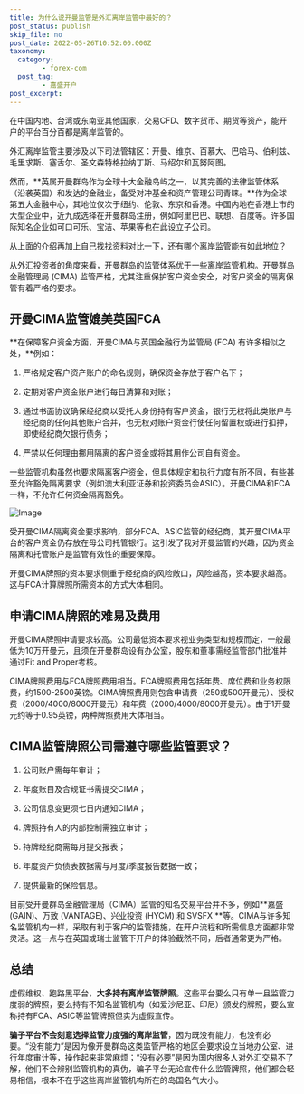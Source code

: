 ```yaml
---
title: 为什么说开曼监管是外汇离岸监管中最好的？
post_status: publish
skip_file: no
post_date: 2022-05-26T10:52:00.000Z
taxonomy:
  category:
        - forex-com
  post_tag:
        - 嘉盛开户
post_excerpt: 
---
```

在中国内地、台湾或东南亚其他国家，交易CFD、数字货币、期货等资产，能开户的平台百分百都是离岸监管的。

外汇离岸监管主要涉及以下司法管辖区：开曼、维京、百慕大、巴哈马、伯利兹、毛里求斯、塞舌尔、圣文森特格拉纳丁斯、马绍尔和瓦努阿图。

然而，**英属开曼群岛作为全球十大金融岛屿之一，以其完善的法律监管体系（沿袭英国）和发达的金融业，备受对冲基金和资产管理公司青睐。**作为全球第五大金融中心，其地位仅次于纽约、伦敦、东京和香港。中国内地在香港上市的大型企业中，近九成选择在开曼群岛注册，例如阿里巴巴、联想、百度等。许多国际知名企业如可口可乐、宝洁、苹果等也在此设立子公司。

从上面的介绍再加上自己找找资料对比一下，还有哪个离岸监管能有如此地位？

从外汇投资者的角度来看，开曼群岛的监管体系优于一些离岸监管机构。开曼群岛金融管理局 (CIMA) 监管严格，尤其注重保护客户资金安全，对客户资金的隔离保管有着严格的要求。

## 开曼CIMA监管媲美英国FCA

**在保障客户资金方面，开曼CIMA与英国金融行为监管局 (FCA) 有许多相似之处，**例如：

1. 严格规定客户资产账户的命名规则，确保资金存放于客户名下；

1. 定期对客户资金账户进行每日清算和对账；

1. 通过书面协议确保经纪商以受托人身份持有客户资金，银行无权将此类账户与经纪商的任何其他账户合并，也无权对账户资金行使任何留置权或进行扣押，即使经纪商欠银行债务；

1. 严禁以任何理由挪用隔离的客户资金或将其用作公司自有资金。

一些监管机构虽然也要求隔离客户资金，但具体规定和执行力度有所不同，有些甚至允许豁免隔离要求（例如澳大利亚证券和投资委员会ASIC）。开曼CIMA和FCA一样，不允许任何资金隔离豁免。

![Image](https://prod-files-secure.s3.us-west-2.amazonaws.com/39ed1227-6d7d-4570-be36-9ccd4a2c4241/bd849744-3fcb-4a37-8312-357962c8f065/image.png?X-Amz-Algorithm=AWS4-HMAC-SHA256&X-Amz-Content-Sha256=UNSIGNED-PAYLOAD&X-Amz-Credential=ASIAZI2LB466XQXGUYCE%2F20250331%2Fus-west-2%2Fs3%2Faws4_request&X-Amz-Date=20250331T221341Z&X-Amz-Expires=3600&X-Amz-Security-Token=IQoJb3JpZ2luX2VjEEIaCXVzLXdlc3QtMiJGMEQCIGMJNWK%2BPX5H8QUoe9Pd8dUdwgm0gEhtm5g%2BrSoD6h7NAiBHqWc0eabJ2TSqUNZvH%2FE2uNaUMLIcINHsQN8KZ3LcHSqIBAir%2F%2F%2F%2F%2F%2F%2F%2F%2F%2F8BEAAaDDYzNzQyMzE4MzgwNSIM%2Bjh9QsMbr0Fg1Z4wKtwDRDmG01Cc0YYpZa7AaOQ7k%2BCzuRoy0xMEV%2F%2BCHwRCFGezm9VoCuWxXfvlOwKcp56dQ15snR8Plixp%2FZkmIz8qMccGno664N4ilvOAs%2B%2BHH7%2Fni2p1bpfPvd8lZw6LiRbm4kE7dO4q%2FM%2Br%2F%2Fgogm7rRmKA9WFACNDXfaB5dTyXigmVkNe0mnSXqsThzW%2B5pUH6eKRauxWIiV4io8hOHAXrByIdvf%2BBRnf8aSTkKnr%2FPGDzkTpRk717Dg0%2FuCUaLK4z1qqbzu%2BPBzAKFKJo8RqL0l20lEuHfLRZsXawA1OeEbcVp6777ihhO0k%2FM1PnMWMhcVQRVq6bgMhpN49aWHcK%2FoDe4oKmg7NaTonGpJl8646hGNRVyqFQ8pL%2FISEEMs5tuhTUO7RHrqUxvycUbgQoOhkM5FjTqI8r5qH8zD68yAZ%2B4DUMupgI4ZUDpJdZrp0h%2BfsWCSi6Ert3LYYVprubnkOLDdTl5E3hBz9frtpEpOX3JWBuTvekmgCwj1k27IkNl0%2F4gp40Nolp3AhzWd%2F5X6KQ8xe4xSgRk61U425bXGrwQw6DdwwKvBUfdUTqMt9bEi01I3VGBm8Vzy%2Bk0dFjqo9mBf7Dw7i9rta2jdu6k1sXW7K%2FGdsyH4ZgXroworarvwY6pgGgX0028hTqV1RK9wiMwZGeHXuf9pW3vobod%2BQ2cRkyur9AuzV3G4%2BCPr2R0Mpvk4U8SbpaH03W1NPEFQk%2BMV1Q4SSefNwKtE8my1PXBAdK%2B8uGCGb8chEyPNqgG9Vy8LFzv5q3ZBdZjBQam5ybmjCigHwE9O4ptEyF5S%2F8CB0VGSkHFJp%2B5HS2%2BMAeif5d3u7Ugt2sQw9l0uvnSDKJcl9%2F8ZyipvJh&X-Amz-Signature=59709e7026896af4989135a90ebb2a51fb2ca74f49d7e704ec31304482ba10b1&X-Amz-SignedHeaders=host&x-id=GetObject)

受开曼CIMA隔离资金要求影响，部分FCA、ASIC监管的经纪商，其开曼CIMA平台的客户资金仍存放在母公司托管银行。这引发了我对开曼监管的兴趣，因为资金隔离和托管账户是监管有效性的重要保障。

开曼CIMA牌照的资本要求侧重于经纪商的风险敞口，风险越高，资本要求越高。这与FCA计算牌照所需资本的方式大体相同。

## **申请CIMA牌照的难易及费用**

开曼CIMA牌照申请要求较高。公司最低资本要求视业务类型和规模而定，一般最低为10万开曼元，且须在开曼群岛设有办公室，股东和董事需经监管部门批准并通过Fit and Proper考核。

CIMA牌照费用与FCA牌照费用相当。FCA牌照费用包括年费、席位费和业务权限费，约1500-2500英镑。CIMA牌照费用则包含申请费（250或500开曼元）、授权费（2000/4000/8000开曼元）和年费（2000/4000/8000开曼元）。由于1开曼元约等于0.95英镑，两种牌照费用大体相当。

## CIMA监管牌照公司需遵守哪些监管要求？

1. 公司账户需每年审计；

1. 年度账目及合规证书需提交CIMA；

1. 公司信息变更须七日内通知CIMA；

1. 牌照持有人的内部控制需独立审计；

1. 持牌经纪商需每月提交报表；

1. 年度资产负债表数据需与月度/季度报告数据一致；

1. 提供最新的保险信息。

目前受开曼群岛金融管理局（CIMA）监管的知名交易平台并不多，例如**嘉盛 (GAIN)、万致 (VANTAGE)、兴业投资 (HYCM) 和 SVSFX **等。CIMA与许多知名监管机构一样，采取有利于客户的监管措施，在开户流程和所需信息方面都非常灵活。这一点与在英国或瑞士监管下开户的体验截然不同，后者通常更为严格。

## 总结

虚假维权、跑路黑平台，**大多持有离岸监管牌照**。这些平台要么只有单一且监管力度弱的牌照，要么持有不知名监管机构（如爱沙尼亚、印尼）颁发的牌照，要么宣称持有FCA、ASIC等监管牌照但实为虚假宣传。

**骗子平台不会刻意选择监管力度强的离岸监管**，因为既没有能力，也没有必要。“没有能力”是因为像开曼群岛这类监管严格的地区会要求设立当地办公室、进行年度审计等，操作起来非常麻烦；“没有必要”是因为国内很多人对外汇交易不了解，他们不会辨别监管机构的真伪，骗子平台无论宣传什么监管牌照，他们都会轻易相信，根本不在乎这些离岸监管机构所在的岛国名气大小。